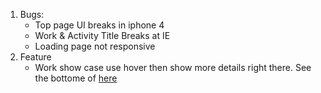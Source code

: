 1. Bugs:
    - Top page UI breaks in iphone 4
    - Work & Activity Title Breaks at IE
    - Loading page not responsive
2. Feature
    + Work show case use hover then show more details right there. See the bottome of [here](http://www.invisionapp.com/)
